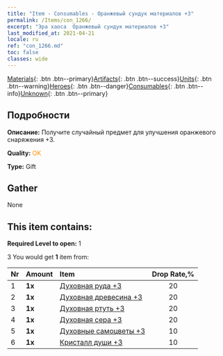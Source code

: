 ```yaml
---
title: "Item - Consumables - Оранжевый сундук материалов +3"
permalink: /Items/con_1266/
excerpt: "Эра хаоса  Оранжевый сундук материалов +3"
last_modified_at: 2021-04-21
locale: ru
ref: "con_1266.md"
toc: false
classes: wide
---
```

 [Materials](/ru/Items/){: .btn .btn--primary}[Artifacts](/ru/Items/Artifacts/){: .btn .btn--success}[Units](/ru/Items/Units/){: .btn .btn--warning}[Heroes](/ru/Items/Heroes/){: .btn .btn--danger}[Consumables](/ru/Items/Consumables/){: .btn .btn--info}[Unknown](/ru/Items/Unknown/){: .btn .btn--primary}

## Подробности
 **Описание:** Получите случайный предмет для улучшения оранжевого снаряжения +3.

 **Quality:** <span style="color: #FF8C00">OK</span>

 **Type:** Gift

## Gather

  None

## This item contains:

 **Required Level to open:** 1

 3 You would get **1** item  from:

  | Nr | Amount |     Item    | Drop Rate,% |
  |:---|:-------|:------------|:---------:|
  | 1 |  **1x** | [Духовная руда +3](/ru/Items/mat_82/) | 20 | 
  | 2 |  **1x** | [Духовная древесина +3](/ru/Items/mat_83/) | 20 | 
  | 3 |  **1x** | [Духовная ртуть +3](/ru/Items/mat_84/) | 20 | 
  | 4 |  **1x** | [Духовная сера +3](/ru/Items/mat_85/) | 20 | 
  | 5 |  **1x** | [Духовные самоцветы +3](/ru/Items/mat_86/) | 10 | 
  | 6 |  **1x** | [Кристалл души +3](/ru/Items/mat_87/) | 10 | 
